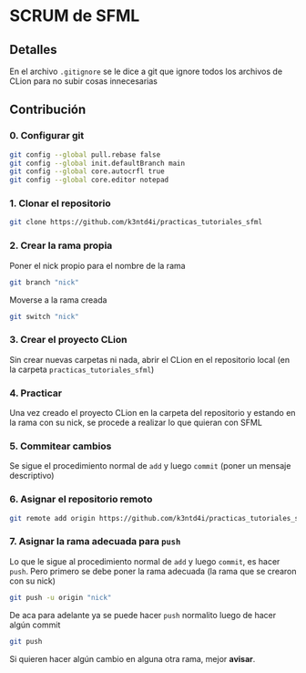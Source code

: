 # SCRUM de SFML

## Detalles

En el archivo `.gitignore` se le dice a git que ignore todos los archivos de CLion para no subir cosas innecesarias

## Contribución

### 0. Configurar git

```bash
git config --global pull.rebase false
git config --global init.defaultBranch main
git config --global core.autocrfl true
git config --global core.editor notepad
```

### 1. Clonar el repositorio

```bash
git clone https://github.com/k3ntd4i/practicas_tutoriales_sfml
```

### 2. Crear la rama propia

Poner el nick propio para el nombre de la rama

```bash
git branch "nick"
```

Moverse a la rama creada

```bash
git switch "nick"
```

### 3. Crear el proyecto CLion

Sin crear nuevas carpetas ni nada, abrir el CLion en el repositorio local (en la carpeta `practicas_tutoriales_sfml`)

### 4. Practicar

Una vez creado el proyecto CLion en la carpeta del repositorio y estando en la rama con su nick, se procede a realizar lo que quieran con SFML

### 5. Commitear cambios

Se sigue el procedimiento normal de `add` y luego `commit` (poner un mensaje descriptivo)

### 6. Asignar el repositorio remoto

```bash
git remote add origin https://github.com/k3ntd4i/practicas_tutoriales_sfml
```

### 7. Asignar la rama adecuada para `push`

Lo que le sigue al procedimiento normal de `add` y luego `commit`, es hacer `push`. Pero primero se debe poner la rama adecuada (la rama que se crearon con su nick)

```bash
git push -u origin "nick"
```

De aca para adelante ya se puede hacer `push` normalito luego de hacer algún commit

```bash
git push
```

Si quieren hacer algún cambio en alguna otra rama, mejor **avisar**.
